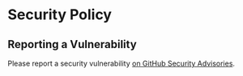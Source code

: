 # Security Policy

## Reporting a Vulnerability
 
Please report a security
vulnerability [on GitHub Security Advisories](https://github.com/xdev-software/xapi-db-db2i/security/advisories/new).
